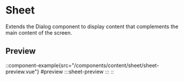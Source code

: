 # Sheet
Extends the Dialog component to display content that complements the main content of the screen.

## Preview
::component-example{src="/components/content/sheet/sheet-preview.vue"}
#preview
 :::sheet-preview
 :::
::